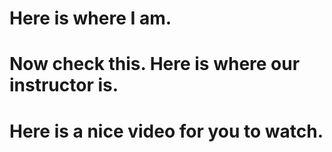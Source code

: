 # Here is where I am.

<param ve-map
	   center="33.899989,35.482117"
	   zoom="18"
	   caption="This is the location of the American University of Beirut in Beirut, Lebanon.">
	   
# Now check this.  Here is where our instructor is.

<param ve-map
	   center="Q1264942"
	   zoom="18"
	   caption="This is the location of Dumbarton Oaks in Washington, D.C.">
	   
# Here is a nice video for you to watch.
<param ve-video
	   src="BJQa9UR8ZyM"
	   start="10">